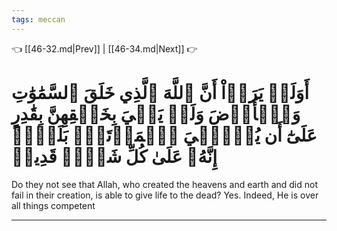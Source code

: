 ```yaml
---
tags: meccan
---
```


👈 [[46-32.md|Prev]] | [[46-34.md|Next]] 👉

# أَوَلَمۡ يَرَوۡاْ أَنَّ ٱللَّهَ ٱلَّذِي خَلَقَ ٱلسَّمَٰوَٰتِ وَٱلۡأَرۡضَ وَلَمۡ يَعۡيَ بِخَلۡقِهِنَّ بِقَٰدِرٍ عَلَىٰٓ أَن يُحۡـِۧيَ ٱلۡمَوۡتَىٰۚ بَلَىٰٓۚ إِنَّهُۥ عَلَىٰ كُلِّ شَيۡءٖ قَدِيرٞ

Do they not see that Allah, who created the heavens and earth and did not fail in their creation, is able to give life to the dead? Yes. Indeed, He is over all things competent

---

